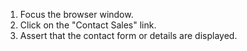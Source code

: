 1. Focus the browser window.
2. Click on the "Contact Sales" link.
3. Assert that the contact form or details are displayed.
